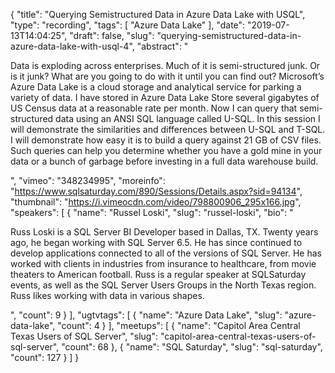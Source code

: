 {
  "title": "Querying Semistructured Data in Azure Data Lake with USQL",
  "type": "recording",
  "tags": [
    "Azure Data Lake"
  ],
  "date": "2019-07-13T14:04:25",
  "draft": false,
  "slug": "querying-semistructured-data-in-azure-data-lake-with-usql-4",
  "abstract": "<p>Data is exploding across enterprises.  Much of it is semi-structured junk.  Or is it junk?  What are you going to do with it until you can find out?  Microsoft’s Azure Data Lake is a cloud storage and analytical service for parking a variety of data.  I have stored in Azure Data Lake Store several gigabytes of US Census data at a reasonable rate per month.  Now I can query that semi-structured data using an ANSI SQL language called U-SQL.  In this session I will demonstrate the similarities and differences between U-SQL and T-SQL.  I will demonstrate how easy it is to build a query against 21 GB of CSV files. Such queries can help you determine whether you have a gold mine in your data or a bunch of garbage before investing in a full data warehouse build.</p>",
  "vimeo": "348234995",
  "moreinfo": "https://www.sqlsaturday.com/890/Sessions/Details.aspx?sid=94134",
  "thumbnail": "https://i.vimeocdn.com/video/798800906_295x166.jpg",
  "speakers": [
    {
      "name": "Russel Loski",
      "slug": "russel-loski",
      "bio": "<p>Russ Loski is a SQL Server BI Developer based in Dallas, TX. Twenty years ago, he began working with SQL Server 6.5. He has since continued to develop applications connected to all of the versions of SQL Server. He has worked with clients in industries from insurance to healthcare, from movie theaters to American football.  Russ is a regular speaker at SQLSaturday events, as well as the SQL Server Users Groups in the North Texas region. Russ likes working with data in various shapes.</p>",
      "count": 9
    }
  ],
  "ugtvtags": [
    {
      "name": "Azure Data Lake",
      "slug": "azure-data-lake",
      "count": 4
    }
  ],
  "meetups": [
    {
      "name": "Capitol Area Central Texas Users of SQL Server",
      "slug": "capitol-area-central-texas-users-of-sql-server",
      "count": 68
    },
    {
      "name": "SQL Saturday",
      "slug": "sql-saturday",
      "count": 127
    }
  ]
}